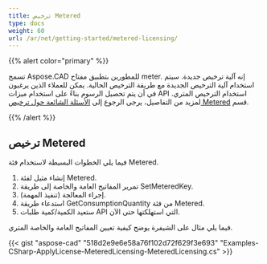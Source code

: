```yaml
---
title: ترخيص Metered
type: docs
weight: 60
url: /ar/net/getting-started/metered-licensing/
---
```


{{% alert color="primary" %}} 

تسمح Aspose.CAD للمطورين بتطبيق مفتاح meter. إنه آلية ترخيص جديدة. سيتم استخدام آلية الترخيص الجديدة مع طريقة الترخيص الحالية. يمكن للعملاء الذين يرغبون في أن يتم تحصيل الرسوم بناءً على استخدام ميزات API استخدام الترخيص المتري. لمزيد من التفاصيل، يرجى الرجوع إلى [الأسئلة الشائعة حول ترخيص Metered](https://purchase.aspose.com/faqs/licensing/metered) قسم.

{{% /alert %}} 
## **ترخيص Metered**
فيما يلي الخطوات البسيطة لاستخدام فئة Metered.

1. إنشاء مثيل لفئة Metered.
1. تمرير المفاتيح العامة والخاصة إلى طريقة SetMeteredKey.
1. إجراء المعالجة (تنفيذ المهمة).
1. استدعاء طريقة GetConsumptionQuantity من فئة Metered.
1. ستعيد الكمية/كمية طلبات API التي استهلكتها حتى الآن.

فيما يلي مثال على الشيفرة يوضح كيفية تعيين المفاتيح العامة والخاصة المتري.

{{< gist "aspose-cad" "518d2e9e6e58a76f102d72f629f3e693" "Examples-CSharp-ApplyLicense-MeteredLicensing-MeteredLicensing.cs" >}}
